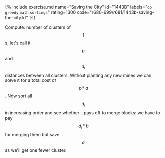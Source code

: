 {% include exercise.md name="Saving the City" id="1443B" labels="`dp` `greedy` `math` `sortings`" rating=1300 code="r680-699/r681/1443b-saving-the-city.kt" %}

Compute: number of clusters of $$1$$s, let's call it $$p$$ and $$d_i$$ distances between all clusters.  Without planting any new mines we can solve it for a total cost of $$p * a$$.  Now sort all $$d_i$$ in increasing order and see whether it pays off to merge blocks: we have to pay $$d_i * b$$ for merging them but save $$a$$ as we'll get one fewer cluster.
